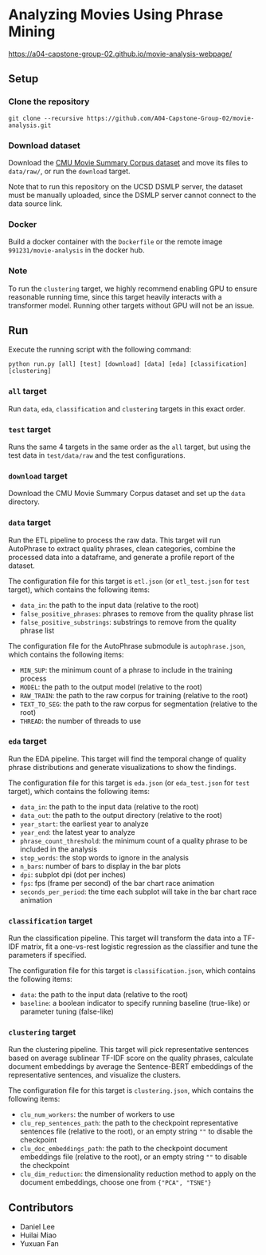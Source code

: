 # Analyzing Movies Using Phrase Mining

https://a04-capstone-group-02.github.io/movie-analysis-webpage/

## Setup

### Clone the repository

```
git clone --recursive https://github.com/A04-Capstone-Group-02/movie-analysis.git
```

### Download dataset

Download the [CMU Movie Summary Corpus dataset](http://www.cs.cmu.edu/~ark/personas/data/MovieSummaries.tar.gz) and move its files to `data/raw/`, or run the `download` target.

Note that to run this repository on the UCSD DSMLP server, the dataset must be manually uploaded, since the DSMLP server cannot connect to the data source link.

### Docker

Build a docker container with the `Dockerfile` or the remote image `991231/movie-analysis` in the docker hub.

### Note

To run the `clustering` target, we highly recommend enabling GPU to ensure reasonable running time, since this target heavily interacts with a transformer model. Running other targets without GPU will not be an issue.

## Run

Execute the running script with the following command:

```
python run.py [all] [test] [download] [data] [eda] [classification] [clustering]
```

### `all` target

Run `data`, `eda`, `classification` and `clustering` targets in this exact order.

### `test` target

Runs the same 4 targets in the same order as the `all` target, but using the test data in `test/data/raw` and the test configurations.

### `download` target

Download the CMU Movie Summary Corpus dataset and set up the `data` directory.

### `data` target

Run the ETL pipeline to process the raw data. This target will run AutoPhrase to extract quality phrases, clean categories, combine the processed data into a dataframe, and generate a profile report of the dataset.

The configuration file for this target is `etl.json` (or `etl_test.json` for `test` target), which contains the following items:

- `data_in`: the path to the input data (relative to the root)
- `false_positive_phrases`: phrases to remove from the quality phrase list
- `false_positive_substrings`: substrings to remove from the quality phrase list

The configuration file for the AutoPhrase submodule is `autophrase.json`, which contains the following items:

- `MIN_SUP`: the minimum count of a phrase to include in the training process
- `MODEL`: the path to the output model (relative to the root)
- `RAW_TRAIN`: the path to the raw corpus for training (relative to the root)
- `TEXT_TO_SEG`: the path to the raw corpus for segmentation (relative to the root)
- `THREAD`: the number of threads to use

### `eda` target

Run the EDA pipeline. This target will find the temporal change of quality phrase distributions and generate visualizations to show the findings.

The configuration file for this target is `eda.json` (or `eda_test.json` for `test` target), which contains the following items:

- `data_in`: the path to the input data (relative to the root)
- `data_out`: the path to the output directory (relative to the root)
- `year_start`: the earliest year to analyze
- `year_end`: the latest year to analyze
- `phrase_count_threshold`: the minimum count of a quality phrase to be included in the analysis
- `stop_words`: the stop words to ignore in the analysis
- `n_bars`: number of bars to display in the bar plots
- `dpi`: subplot dpi (dot per inches)
- `fps`: fps (frame per second) of the bar chart race animation
- `seconds_per_period`: the time each subplot will take in the bar chart race animation

### `classification` target

Run the classification pipeline. This target will transform the data into a TF-IDF matrix, fit a one-vs-rest logistic regression as the classifier and tune the parameters if specified.

The configuration file for this target is `classification.json`, which contains the following items:

- `data`: the path to the input data (relative to the root)
- `baseline`: a boolean indicator to specify running baseline (true-like) or parameter tuning (false-like)

### `clustering` target

Run the clustering pipeline. This target will pick representative sentences based on average sublinear TF-IDF score on the quality phrases, calculate document embeddings by average the Sentence-BERT embeddings of the representative sentences, and visualize the clusters.

The configuration file for this target is `clustering.json`, which contains the following items:

- `clu_num_workers`: the number of workers to use
- `clu_rep_sentences_path`: the path to the checkpoint representative sentences file (relative to the root), or an empty string `""` to disable the checkpoint
- `clu_doc_embeddings_path`: the path to the checkpoint document embeddings file (relative to the root), or an empty string `""` to disable the checkpoint
- `clu_dim_reduction`: the dimensionality reduction method to apply on the document embeddings, choose one from `{"PCA", "TSNE"}`

## Contributors

- Daniel Lee
- Huilai Miao
- Yuxuan Fan
